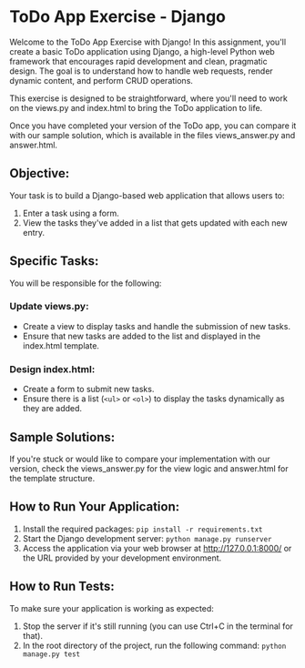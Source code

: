 # ToDo App Exercise - Django
Welcome to the ToDo App Exercise with Django! In this assignment, you'll create a basic ToDo application using Django, a high-level Python web framework that encourages rapid development and clean, pragmatic design. The goal is to understand how to handle web requests, render dynamic content, and perform CRUD operations.

This exercise is designed to be straightforward, where you'll need to work on the views.py and index.html to bring the ToDo application to life.

Once you have completed your version of the ToDo app, you can compare it with our sample solution, which is available in the files views_answer.py and answer.html.

## Objective:
Your task is to build a Django-based web application that allows users to:

1. Enter a task using a form.
2. View the tasks they've added in a list that gets updated with each new entry.

## Specific Tasks:
You will be responsible for the following:
### Update views.py:
- Create a view to display tasks and handle the submission of new tasks.
- Ensure that new tasks are added to the list and displayed in the index.html template.
### Design index.html:
- Create a form to submit new tasks.
- Ensure there is a list (`<ul>` or `<ol>`) to display the tasks dynamically as they are added.

## Sample Solutions:
If you're stuck or would like to compare your implementation with our version, check the views_answer.py for the view logic and answer.html for the template structure.

## How to Run Your Application:
1. Install the required packages: `pip install -r requirements.txt`
2. Start the Django development server: `python manage.py runserver`
3. Access the application via your web browser at http://127.0.0.1:8000/ or the URL provided by your development environment.

## How to Run Tests:
To make sure your application is working as expected:

1. Stop the server if it's still running (you can use Ctrl+C in the terminal for that).
2. In the root directory of the project, run the following command: `python manage.py test`
